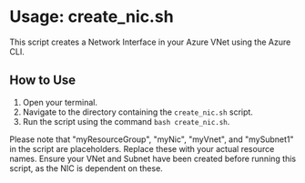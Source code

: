 # Usage: create_nic.sh

This script creates a Network Interface in your Azure VNet using the Azure CLI. 

## How to Use
1. Open your terminal.
2. Navigate to the directory containing the `create_nic.sh` script.
3. Run the script using the command `bash create_nic.sh`.

Please note that "myResourceGroup", "myNic", "myVnet", and "mySubnet1" in the script are placeholders. Replace these with your actual resource names. Ensure your VNet and Subnet have been created before running this script, as the NIC is dependent on these.